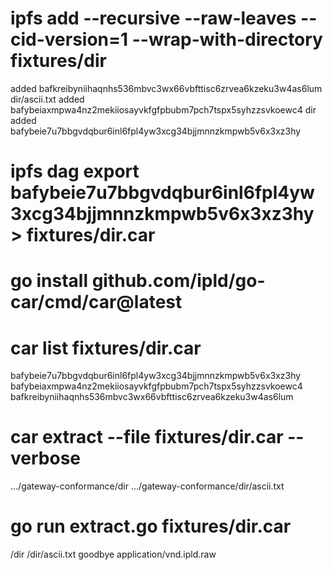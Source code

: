 # ipfs add --recursive --raw-leaves --cid-version=1 --wrap-with-directory fixtures/dir

added bafkreibyniihaqnhs536mbvc3wx66vbfttisc6zrvea6kzeku3w4as6lum dir/ascii.txt
added bafybeiaxmpwa4nz2mekiiosayvkfgfpbubm7pch7tspx5syhzzsvkoewc4 dir
added bafybeie7u7bbgvdqbur6inl6fpl4yw3xcg34bjjmnnzkmpwb5v6x3xz3hy

# ipfs dag export bafybeie7u7bbgvdqbur6inl6fpl4yw3xcg34bjjmnnzkmpwb5v6x3xz3hy > fixtures/dir.car

# go install github.com/ipld/go-car/cmd/car@latest

# car list fixtures/dir.car

bafybeie7u7bbgvdqbur6inl6fpl4yw3xcg34bjjmnnzkmpwb5v6x3xz3hy
bafybeiaxmpwa4nz2mekiiosayvkfgfpbubm7pch7tspx5syhzzsvkoewc4
bafkreibyniihaqnhs536mbvc3wx66vbfttisc6zrvea6kzeku3w4as6lum

# car extract --file fixtures/dir.car --verbose

.../gateway-conformance/dir
.../gateway-conformance/dir/ascii.txt

# go run extract.go fixtures/dir.car

/dir
/dir/ascii.txt
goodbye application/vnd.ipld.raw
